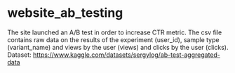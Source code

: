 # website_ab_testing
The site launched an A/B test in order to increase CTR metric. The csv file contains raw data on the results of the experiment (user_id), sample type (variant_name) and views by the user (views) and clicks by the user (clicks). Dataset: https://www.kaggle.com/datasets/sergylog/ab-test-aggregated-data
